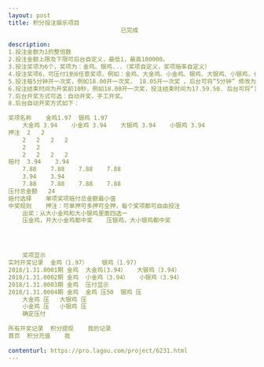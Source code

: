 ```yaml
---                
layout: post       
title: 积分投注娱乐项目
                                已完成
           
description: 
1.投注金额为1的整倍数
2.投注金额上限及下限可后台自定义，最低1，最高100000。
3.投注奖项为6个，奖项为：金鸡、银鸡...（奖项自定义，奖项赔率自定义）
4.投注奖项6，可压付1到6任意奖项，例如：金鸡、大金鸡、小金鸡、银鸡、大银鸡、小银鸡，也可以全压。
5.投注每5分钟开一次奖，例如18.00开一次奖， 18.05开一次奖 。后台可将“5分钟” 修改为其他任意值。
6.投注结束时间为开奖前10秒，例如18.00开一次奖，投注结束时间为17.59.50. 后台可将“10秒”修改为其他任意值。
7.后台开奖方式可选：自动开奖，手工开奖。
8.后台自动开奖方式如下：
           
奖项名称	金鸡1.97	银鸡 1.97
	大金鸡 3.94	小金鸡 3.94	大银鸡 3.94	小银鸡 3.94
押注	2	2
	2	2	2	2
	2	2
	2	2	2	2
赔付	3.94	3.94
	7.88	7.88	7.88	7.88
	3.94	3.94
	7.88	7.88	7.88	7.88
压付总金额	24
赔付选择	单项奖项赔付总金额最小值
中奖规则	押注：可单押可多押可全押，每个奖项都可自由投注
	出奖：从大小金鸡和大小银鸡里面四选一
	压金鸡，开大小金鸡都中奖	压银鸡，大小银鸡都中奖




	奖项显示
实时开奖记录	金鸡（1.97）	银鸡（1.97)
2018/1.31.0001期 金鸡 	大金鸡(3.94）	大银鸡（3.94）
2018/1.31.0002期 金鸡 	小金鸡（3.94）	小银鸡（3.94）
2018/1.31.0003期 金鸡 	压付显示
2018/1.31.0004期 金鸡 	金鸡 压50	银鸡 压
	大金鸡 压	大银鸡 压
	小金鸡 压	小银鸡 压
	确定压付
		
所有开奖记录	积分提现	我的记录
首页	积分充值	我
     
contenturl: https://pro.lagou.com/project/6231.html      
---                 
```

